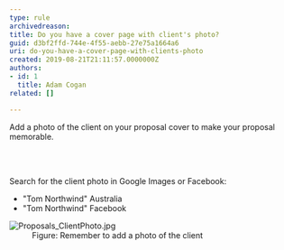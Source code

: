 ```yaml
---
type: rule
archivedreason: 
title: ​Do you have a cover page with client's photo?
guid: d3bf2ffd-744e-4f55-aebb-27e75a1664a6
uri: do-you-have-a-cover-page-with-clients-photo
created: 2019-08-21T21:11:57.0000000Z
authors:
- id: 1
  title: Adam Cogan
related: []

---
```



<p class="ssw15-rteElement-P">Add a photo of the client on your proposal cover&#160;to make your proposal memorable.​<br></p>
<br><excerpt class='endintro'></excerpt><br>
<p>Search for the client photo in Google Images or Facebook&#58;<br></p><ul><li>&quot;Tom Northwind&quot; Australia</li><li>&quot;Tom Northwind&quot; Facebook​<br></li></ul><dl class="image"><dt><img src="/PublishingImages/Proposals_ClientPhoto.jpg" alt="Proposals_ClientPhoto.jpg" /></dt><dd>Figure&#58; Remember to a​​dd a photo of the client</dd></dl>


